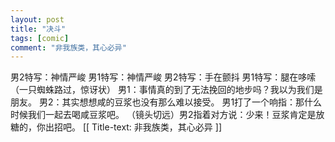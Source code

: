 ```yaml
---
layout: post
title: "决斗"
tags: [comic]
comment: "非我族类，其心必异"
---
```

男2特写：神情严峻
男1特写：神情严峻
男2特写：手在颤抖
男1特写：腿在哆嗦
（一只蜘蛛路过，惊讶状）
男1：事情真的到了无法挽回的地步吗？我以为我们是朋友。
男2：其实想想咸的豆浆也没有那么难以接受。
男1打了一个响指：那什么时候我们一起去喝咸豆浆吧。
（镜头切远）男2指着对方说：少来！豆浆肯定是放糖的，你出招吧。
[[ Title-text:  非我族类，其心必异 ]]
